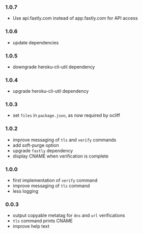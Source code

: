 ### 1.0.7

* Use api.fastly.com instead of app.fastly.com for API access

### 1.0.6

* update dependencies

### 1.0.5

* downgrade heroku-cli-util dependency

### 1.0.4

* upgrade heroku-cli-util dependency

### 1.0.3

* set `files` in `package.json`, as now required by ocliff

### 1.0.2

* improve messaging of `tls` and `verify` commands
* add soft-purge option
* upgrade `fastly` dependency
* display CNAME when verification is complete

### 1.0.0

* first implementation of `verify` command
* improve messaging of `tls` command
* less logging

### 0.0.3

* output copyable metatag for `dns` and `url` verifications
* `tls` command prints CNAME
* improve help text
